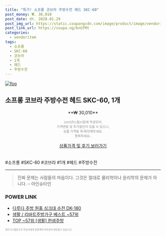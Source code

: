 ```yaml
--- 
title: "특가! 소프롱 코브라 주방수전 헤드 SKC-60" 
post_money: ₩. 30,010 
post_date: dt. 2020.01.29 
post_img_url: https://static.coupangcdn.com/image/product/image/vendoritem/2019/01/21/3000312028/17c4c5a6-fcb2-4d4f-b5f0-e1fcc065d332.jpg 
post_link_url: https://coupa.ng/bnGfMt 
categories: 
  - vendoritem 
tags: 
  - 소프롱 
  - SKC-60 
  - 코브라 
  - 1개 
  - 헤드 
  - 주방수전 
--- 
```

[![foo](https://static.coupangcdn.com/image/product/image/vendoritem/2019/01/21/3000312028/17c4c5a6-fcb2-4d4f-b5f0-e1fcc065d332.jpg)](https://coupa.ng/bnGfMt) 

## 소프롱 코브라 주방수전 헤드 SKC-60, 1개 
<p style="text-align: center;">**₩ 30,010**</p> 
<p style="text-align: center;"><span style="color: #898c8f; font-family: Georgia,Times,serif; font-size: 0.75em;">2020년01월29일에 작성되어, <br>가격변동 및 추가할인이 있을 수 있으니,<br> 상품 가격을 꼭!확인해주세요.<br>행복하세요~</span> 
</p>	 
<div markdown="0" style="text-align: center;"><a href="https://coupa.ng/bnGfMt" class="btn btn--success">상품가격 및 후기 보러가기</a></div> 
<br><br> 
  #소프롱 #SKC-60 #코브라 #1개 #헤드 #주방수전 
<hr> 

> 진짜 문제는 사람들의 마음이다. 그것은 절대로 물리학이나 윤리학의 문제가 아니다. – 아인슈타인 


### POWER LINK

* <a href="https://blog.naver.com/fasyy4321/221790232687" target="_blank">다루다 주방 원홀 싱크대 수전 DK-180</a>
* <a href="https://blog.naver.com/santokki14/221785573204" target="_blank">생활 / 리바트주방가구 베스트 ~57위</a>
* <a href="https://blog.naver.com/fasyy4321/221776192681" target="_blank"> TOP ~57위 [생활] 한샘주방</a>

<span style="color: #898c8f; font-family: Georgia,Times,serif; font-size: 0.55em;">파트너스활동으로 작성자에게 일정액의 커미션이 제공될수 있습니다.</span> 
